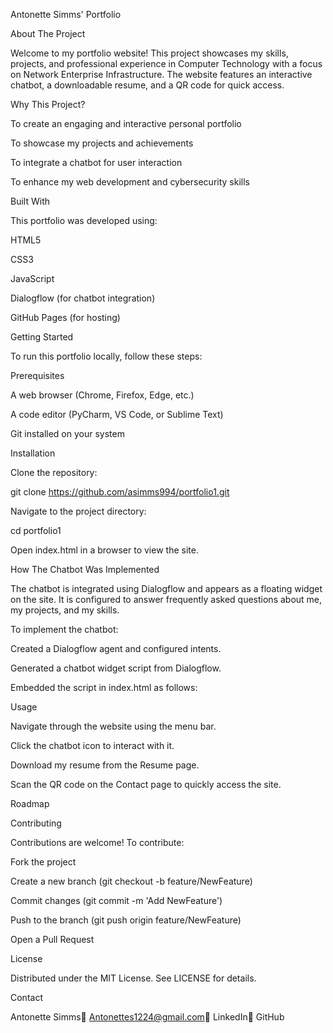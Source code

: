 Antonette Simms' Portfolio

About The Project

Welcome to my portfolio website! This project showcases my skills, projects, and professional experience in Computer Technology with a focus on Network Enterprise Infrastructure. The website features an interactive chatbot, a downloadable resume, and a QR code for quick access.



Why This Project?

To create an engaging and interactive personal portfolio

To showcase my projects and achievements

To integrate a chatbot for user interaction

To enhance my web development and cybersecurity skills

Built With

This portfolio was developed using:

HTML5

CSS3

JavaScript

Dialogflow (for chatbot integration)

GitHub Pages (for hosting)

Getting Started

To run this portfolio locally, follow these steps:

Prerequisites

A web browser (Chrome, Firefox, Edge, etc.)

A code editor (PyCharm, VS Code, or Sublime Text)

Git installed on your system

Installation

Clone the repository:

git clone https://github.com/asimms994/portfolio1.git

Navigate to the project directory:

cd portfolio1

Open index.html in a browser to view the site.

How The Chatbot Was Implemented

The chatbot is integrated using Dialogflow and appears as a floating widget on the site. It is configured to answer frequently asked questions about me, my projects, and my skills.

To implement the chatbot:

Created a Dialogflow agent and configured intents.

Generated a chatbot widget script from Dialogflow.

Embedded the script in index.html as follows:

<script src="https://www.gstatic.com/dialogflow-console/fast/messenger/bootstrap.js?v=1"></script>
<df-messenger
  intent="WELCOME"
  chat-title="Antonette's ChatBot"
  agent-id="094325cc-cafa-4463-ab53-b8e04bb396d1"
  language-code="en">
</df-messenger>

Usage

Navigate through the website using the menu bar.

Click the chatbot icon to interact with it.

Download my resume from the Resume page.

Scan the QR code on the Contact page to quickly access the site.

Roadmap



Contributing

Contributions are welcome! To contribute:

Fork the project

Create a new branch (git checkout -b feature/NewFeature)

Commit changes (git commit -m 'Add NewFeature')

Push to the branch (git push origin feature/NewFeature)

Open a Pull Request

License

Distributed under the MIT License. See LICENSE for details.

Contact

Antonette Simms📧 Antonettes1224@gmail.com🔗 LinkedIn📂 GitHub

